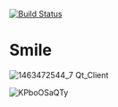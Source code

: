 [![Build Status](https://travis-ci.org/DenisReznikov/Smile.svg?branch=master)](https://travis-ci.org/DenisReznikov/Smile)


# Smile

![1463472544_7](https://user-images.githubusercontent.com/52967686/62469134-53cb6600-b7a0-11e9-832f-6645c97f96ad.gif)
Qt_Client


![KPboOSaQTy](https://user-images.githubusercontent.com/52967686/62468838-b112e780-b79f-11e9-9fac-bc363f8b70c0.gif)
